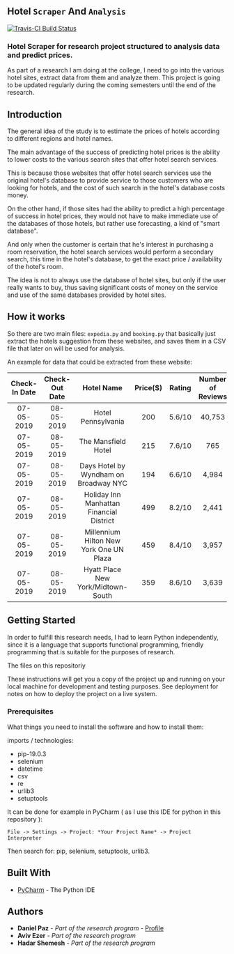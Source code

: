 ## Hotel `Scraper` And `Analysis`

[![Travis-CI Build Status](https://travis-ci.com/danielpaz6/Hotel-Scraper-And-Analysis.svg?branch=master)](https://travis-ci.com/danielpaz6/Hotel-Scraper-And-Analysis)

### Hotel Scraper for research project structured to analysis data and predict prices.

As part of a research I am doing at the college, I need to go into the various hotel sites, extract data from them and analyze them.
This project is going to be updated regularly during the coming semesters until the end of the research.

## Introduction
The general idea of the study is to estimate the prices of hotels according to different regions and hotel names.

The main advantage of the success of predicting hotel prices is the ability to lower costs to the various search sites that offer hotel search services.

This is because those websites that offer hotel search services use the original hotel's database to provide service to those customers who are looking for hotels, and the cost of such search in the hotel's database costs money.

On the other hand, if those sites had the ability to predict a high percentage of success in hotel prices, they would not have to make immediate use of the databases of those hotels, but rather use forecasting, a kind of "smart database".

And only when the customer is certain that he's interest in purchasing a room reservation, the hotel search services would perform a secondary search, this time in the hotel's database, to get the exact price / availability of the hotel's room.

The idea is not to always use the database of hotel sites, but only if the user really wants to buy, thus saving significant costs of money on the service and use of the same databases provided by hotel sites.

## How it works
So there are two main files: ```expedia.py``` and ```booking.py``` that basically just extract the hotels suggestion from these websites, and saves them in a CSV file that later on will be used for analysis.

An example for data that could be extracted from these website:

| Check-In Date | Check-Out Date | Hotel Name | Price($) | Rating | Number of Reviews |
| :---: | :---: | :---: | :---: | :---: | :---: |
| 07-05-2019 | 08-05-2019 | Hotel Pennsylvania | 200 | 5.6/10 | 40,753 |
| 07-05-2019 | 08-05-2019 | The Mansfield Hotel | 215 | 7.6/10 | 765 |
| 07-05-2019 | 08-05-2019 | Days Hotel by Wyndham on Broadway NYC | 194 | 6.6/10 | 4,984 |
| 07-05-2019 | 08-05-2019 | Holiday Inn Manhattan Financial District | 499 | 8.2/10 | 2,441 |
| 07-05-2019 | 08-05-2019 | Millennium Hilton New York One UN Plaza | 459 | 8.4/10 | 3,957 |
| 07-05-2019 | 08-05-2019 | Hyatt Place New York/Midtown-South | 359 | 8.6/10 | 3,639 |


## Getting Started

In order to fulfill this research needs, I had to learn Python independently, since it is a language that supports functional programming, friendly programming that is suitable for the purposes of research.

The files on this repositoriy

These instructions will get you a copy of the project up and running on your local machine for development and testing purposes. See deployment for notes on how to deploy the project on a live system.

### Prerequisites

What things you need to install the software and how to install them:

imports / technologies:

* pip-19.0.3
* selenium
* datetime
* csv
* re
* urlib3
* setuptools

It can be done for example in PyCharm ( as I use this IDE for python in this repository ):

```
File -> Settings -> Project: *Your Project Name* -> Project Interpreter
```

Then search for: pip, selenium, setuptools, urlib3.

## Built With

* [PyCharm](https://www.jetbrains.com/pycharm/) - The Python IDE


## Authors

* **Daniel Paz** - *Part of the research program* - [Profile](https://github.com/DanielPaz6)
* **Aviv Ezer** - *Part of the research program*
* **Hadar Shemesh** - *Part of the research program*
